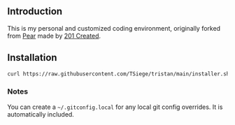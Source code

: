 ## Introduction

This is my personal and customized coding environment, originally forked from [Pear](https://github.com/201-created/pear) made by [201 Created](http://www.201-created.com/).

## Installation

```bash
curl https://raw.githubusercontent.com/TSiege/tristan/main/installer.sh -L -o - | sh
```

### Notes

You can create a `~/.gitconfig.local` for any local git config overrides. It
is automatically included.
